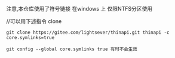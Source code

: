 注意,本仓库使用了符号链接
在windows 上 仅限NTFS分区使用

//可以用下述指令 clone

```
git clone https://gitee.com/lightsever/thinapi.git thinapi -c core.symlinks=true
```

```
git config --global core.symlinks true 有时不会生效
```